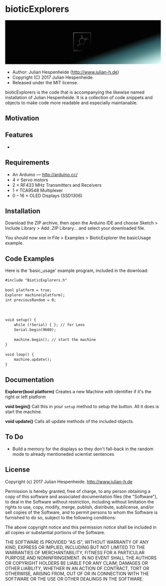 bioticExplorers
======

![header](docs/img/header.jpg)

* Author: Julian Hespenheide (<http://www.julian-h.de>)
* Copyright (C) 2017 Julian Hespenheide.
* Released under the MIT license.

bioticExplorers is the code that is accompanying the likewise named installation of Julian Hespenheide.
It is a collection of code snippets and objects to make code more readable and especially maintanable.

Motivation
----------


Features
--------
* ​

Requirements
------------
* An Arduino — http://arduino.cc/
* 4 × Servo motors
* 2 × RF433 MHz Transmitters and Receivers
* 1 × TCA9548 Multiplexer
* 0 – 16 × OLED Displays (SSD1306)

Installation
------------
Download the ZIP archive, then open the Arduino IDE and choose Sketch > Include Library > Add .ZIP Library... and select your downloaded file.

You should now see in File > Examples > BioticExplorer the basicUsage example.

Code Examples
-------------
Here is the 'basic\_usage' example program, included in the download:




    #include "BioticExplorers.h"
    
    bool platform = true;
    Explorer machine(platform);
    int previousRandom = 0;
    
    
    
    void setup() {	
    	while (!Serial) { }; // for Leos
    	Serial.begin(9600);
    
    	machine.begin(); // start the machine
    }
    
    void loop() {
    	machine.update();
    }
    

Documentation
-------------
**Explorer(bool platform)**
Creates a new Machine with identifier if it's the right or left platform

**void begin()**
Call this in your `setup` method to setup the button. All it does is start the machine.

**void update()**
Calls all update methods of the included objects.

To Do
---------------------------------

* Build a memory for the displays so they don't fall-back in the random mode to already mentioneded scientist sentences

License
-------
Copyright (c) 2017 Julian Hespenheide. http://www.julian-h.de

Permission is hereby granted, free of charge, to any person obtaining a copy of this software and associated documentation files (the "Software"), to deal in the Software without restriction, including without limitation the rights to use, copy, modify, merge, publish, distribute, sublicense, and/or sell copies of the Software, and to permit persons to whom the Software is furnished to do so, subject to the following conditions:

The above copyright notice and this permission notice shall be included in all copies or substantial portions of the Software.

THE SOFTWARE IS PROVIDED "AS IS", WITHOUT WARRANTY OF ANY KIND, EXPRESS OR IMPLIED, INCLUDING BUT NOT LIMITED TO THE WARRANTIES OF MERCHANTABILITY, FITNESS FOR A PARTICULAR PURPOSE AND NONINFRINGEMENT. IN NO EVENT SHALL THE AUTHORS OR COPYRIGHT HOLDERS BE LIABLE FOR ANY CLAIM, DAMAGES OR OTHER LIABILITY, WHETHER IN AN ACTION OF CONTRACT, TORT OR OTHERWISE, ARISING FROM, OUT OF OR IN CONNECTION WITH THE SOFTWARE OR THE USE OR OTHER DEALINGS IN THE SOFTWARE.

